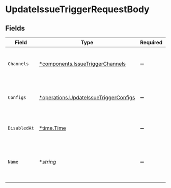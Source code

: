 # UpdateIssueTriggerRequestBody


## Fields

| Field                                                                                         | Type                                                                                          | Required                                                                                      | Description                                                                                   |
| --------------------------------------------------------------------------------------------- | --------------------------------------------------------------------------------------------- | --------------------------------------------------------------------------------------------- | --------------------------------------------------------------------------------------------- |
| `Channels`                                                                                    | [*components.IssueTriggerChannels](../../models/components/issuetriggerchannels.md)           | :heavy_minus_sign:                                                                            | Notification channels object for the specific channel type                                    |
| `Configs`                                                                                     | [*operations.UpdateIssueTriggerConfigs](../../models/operations/updateissuetriggerconfigs.md) | :heavy_minus_sign:                                                                            | Configuration object for the specific issue type selected                                     |
| `DisabledAt`                                                                                  | [*time.Time](https://pkg.go.dev/time#Time)                                                    | :heavy_minus_sign:                                                                            | Date when the issue trigger was disabled                                                      |
| `Name`                                                                                        | **string*                                                                                     | :heavy_minus_sign:                                                                            | Optional unique name to use as reference when using the API                                   |